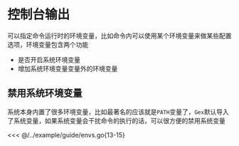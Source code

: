# 控制台输出

可以指定命令运行时的环境变量，比如命令内可以使用某个环境变量来做某些配置选项，环境变量包含两个功能

- 是否开启系统环境变量
- 增加系统环境变量变量外的环境变量

## 禁用系统环境变量

系统本身内置了很多环境变量，比如最著名的应该就是`PATH`变量了，`Gex`默认导入了系统变量，如果系统变量会干扰命令的执行的话，可以很方便的禁用系统变量

<<< @/../example/guide/envs.go{13-15}
